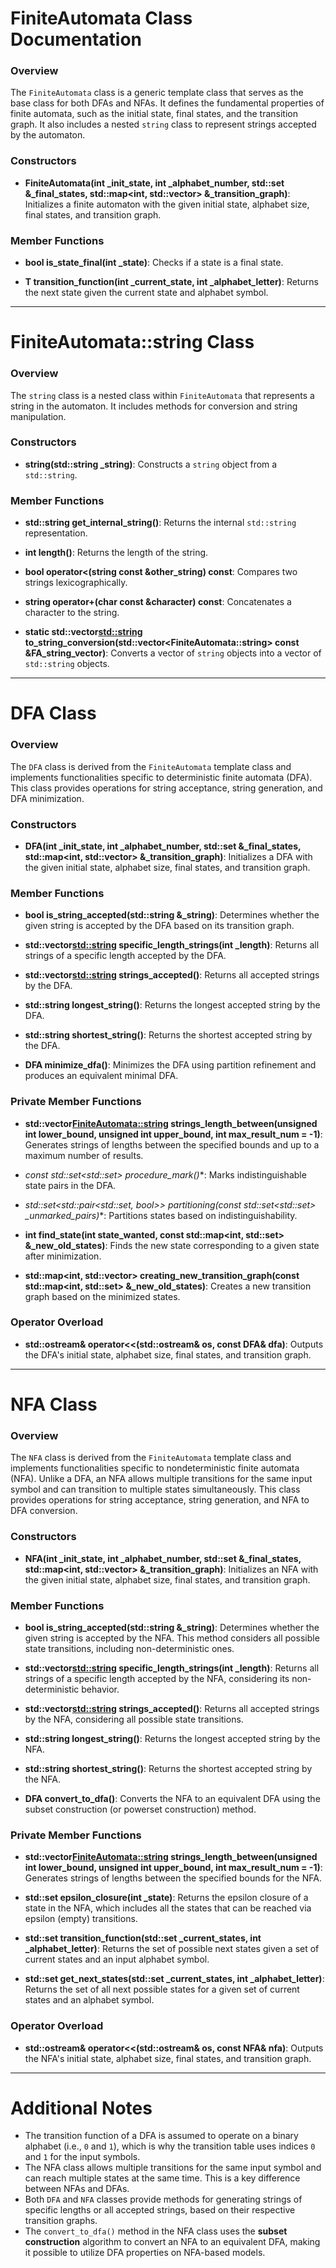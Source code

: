 # FiniteAutomata Class Documentation

### Overview

The `FiniteAutomata` class is a generic template class that serves as the base class for both DFAs and NFAs. It defines the fundamental properties of finite automata, such as the initial state, final states, and the transition graph. It also includes a nested `string` class to represent strings accepted by the automaton.

### Constructors

- **FiniteAutomata(int _init_state, int _alphabet_number, std::set<int> &_final_states, std::map<int, std::vector<T>> &_transition_graph)**:
  Initializes a finite automaton with the given initial state, alphabet size, final states, and transition graph.

### Member Functions

- **bool is_state_final(int _state)**:
  Checks if a state is a final state.

- **T transition_function(int _current_state, int _alphabet_letter)**:
  Returns the next state given the current state and alphabet symbol.

---

# FiniteAutomata::string Class

### Overview

The `string` class is a nested class within `FiniteAutomata` that represents a string in the automaton. It includes methods for conversion and string manipulation.

### Constructors

- **string(std::string _string)**:
  Constructs a `string` object from a `std::string`.

### Member Functions

- **std::string get_internal_string()**:
  Returns the internal `std::string` representation.

- **int length()**:
  Returns the length of the string.

- **bool operator<(string const &other_string) const**:
  Compares two strings lexicographically.

- **string operator+(char const &character) const**:
  Concatenates a character to the string.

- **static std::vector<std::string> to_string_conversion(std::vector<FiniteAutomata<T>::string> const &FA_string_vector)**:
  Converts a vector of `string` objects into a vector of `std::string` objects.

---

# DFA Class 

### Overview

The `DFA` class is derived from the `FiniteAutomata` template class and implements functionalities specific to deterministic finite automata (DFA). This class provides operations for string acceptance, string generation, and DFA minimization.

### Constructors

- **DFA(int _init_state, int _alphabet_number, std::set<int> &_final_states, std::map<int, std::vector<int>> &_transition_graph)**:
  Initializes a DFA with the given initial state, alphabet size, final states, and transition graph.

### Member Functions

- **bool is_string_accepted(std::string &_string)**:
  Determines whether the given string is accepted by the DFA based on its transition graph.

- **std::vector<std::string> specific_length_strings(int _length)**:
  Returns all strings of a specific length accepted by the DFA.

- **std::vector<std::string> strings_accepted()**:
  Returns all accepted strings by the DFA.

- **std::string longest_string()**:
  Returns the longest accepted string by the DFA.

- **std::string shortest_string()**:
  Returns the shortest accepted string by the DFA.

- **DFA minimize_dfa()**:
  Minimizes the DFA using partition refinement and produces an equivalent minimal DFA.

### Private Member Functions

- **std::vector<FiniteAutomata::string> strings_length_between(unsigned int lower_bound, unsigned int upper_bound, int max_result_num = -1)**:
  Generates strings of lengths between the specified bounds and up to a maximum number of results.

- **const std::set<std::set<int>>* procedure_mark()**:
  Marks indistinguishable state pairs in the DFA.

- **std::set<std::pair<std::set<int>, bool>> partitioning(const std::set<std::set<int>>* _unmarked_pairs)**:
  Partitions states based on indistinguishability.

- **int find_state(int state_wanted, const std::map<int, std::set<int>> &_new_old_states)**:
  Finds the new state corresponding to a given state after minimization.

- **std::map<int, std::vector<int>> creating_new_transition_graph(const std::map<int, std::set<int>> &_new_old_states)**:
  Creates a new transition graph based on the minimized states.

### Operator Overload

- **std::ostream& operator<<(std::ostream& os, const DFA& dfa)**:
  Outputs the DFA's initial state, alphabet size, final states, and transition graph.

---

# NFA Class

### Overview

The `NFA` class is derived from the `FiniteAutomata` template class and implements functionalities specific to nondeterministic finite automata (NFA). Unlike a DFA, an NFA allows multiple transitions for the same input symbol and can transition to multiple states simultaneously. This class provides operations for string acceptance, string generation, and NFA to DFA conversion.

### Constructors

- **NFA(int _init_state, int _alphabet_number, std::set<int> &_final_states, std::map<int, std::vector<int>> &_transition_graph)**:
  Initializes an NFA with the given initial state, alphabet size, final states, and transition graph.

### Member Functions

- **bool is_string_accepted(std::string &_string)**:
  Determines whether the given string is accepted by the NFA. This method considers all possible state transitions, including non-deterministic ones.

- **std::vector<std::string> specific_length_strings(int _length)**:
  Returns all strings of a specific length accepted by the NFA, considering its non-deterministic behavior.

- **std::vector<std::string> strings_accepted()**:
  Returns all accepted strings by the NFA, considering all possible state transitions.

- **std::string longest_string()**:
  Returns the longest accepted string by the NFA.

- **std::string shortest_string()**:
  Returns the shortest accepted string by the NFA.

- **DFA convert_to_dfa()**:
  Converts the NFA to an equivalent DFA using the subset construction (or powerset construction) method.

### Private Member Functions

- **std::vector<FiniteAutomata::string> strings_length_between(unsigned int lower_bound, unsigned int upper_bound, int max_result_num = -1)**:
  Generates strings of lengths between the specified bounds for the NFA.

- **std::set<int> epsilon_closure(int _state)**:
  Returns the epsilon closure of a state in the NFA, which includes all the states that can be reached via epsilon (empty) transitions.

- **std::set<int> transition_function(std::set<int> _current_states, int _alphabet_letter)**:
  Returns the set of possible next states given a set of current states and an input alphabet symbol.

- **std::set<int> get_next_states(std::set<int> _current_states, int _alphabet_letter)**:
  Returns the set of all next possible states for a given set of current states and an alphabet symbol.

### Operator Overload

- **std::ostream& operator<<(std::ostream& os, const NFA& nfa)**:
  Outputs the NFA's initial state, alphabet size, final states, and transition graph.

---

# Additional Notes

- The transition function of a DFA is assumed to operate on a binary alphabet (i.e., `0` and `1`), which is why the transition table uses indices `0` and `1` for the input symbols.
- The NFA class allows multiple transitions for the same input symbol and can reach multiple states at the same time. This is a key difference between NFAs and DFAs.
- Both `DFA` and `NFA` classes provide methods for generating strings of specific lengths or all accepted strings, based on their respective transition graphs.
- The `convert_to_dfa()` method in the NFA class uses the **subset construction** algorithm to convert an NFA to an equivalent DFA, making it possible to utilize DFA properties on NFA-based models.
